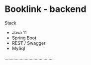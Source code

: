 # Booklink - backend

Stack
- Java 11
- Spring Boot
- REST / Swagger
- MySql

.......................................